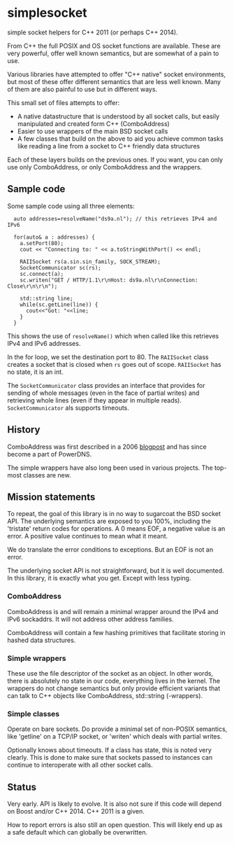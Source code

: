 # simplesocket
simple socket helpers for C++ 2011 (or perhaps C++ 2014).

From C++ the full POSIX and OS socket functions are available.  These are
very powerful, offer well known semantics, but are somewhat of a pain to
use. 

Various libraries have attempted to offer "C++ native" socket environments,
but most of these offer different semantics that are less well known. Many
of them are also painful to use but in different ways.

This small set of files attempts to offer:

* A native datastructure that is understood by all socket calls, but easily
  manipulated and created form C++ (ComboAddress)
* Easier to use wrappers of the main BSD socket calls
* A few classes that build on the above to aid you achieve common tasks like
  reading a line from a socket to C++ friendly data structures

Each of these layers builds on the previous ones. If you want, you can only
use only ComboAddress, or only ComboAddress and the wrappers.

## Sample code
Some sample code using all three elements:
```
  auto addresses=resolveName("ds9a.nl"); // this retrieves IPv4 and IPv6

  for(auto& a : addresses) {
    a.setPort(80);
    cout << "Connecting to: " << a.toStringWithPort() << endl;
    
    RAIISocket rs(a.sin.sin_family, SOCK_STREAM);
    SocketCommunicator sc(rs);
    sc.connect(a);
    sc.writen("GET / HTTP/1.1\r\nHost: ds9a.nl\r\nConnection: Close\r\n\r\n");

    std::string line;
    while(sc.getLine(line)) {
      cout<<"Got: "<<line;
    }
  }
```
This shows the use of `resolveName()` which when called like this retrieves
IPv4 and IPv6 addresses. 

In the for loop, we set the destination port to 80.  The `RAIISocket` class
creates a socket that is closed when `rs` goes out of scope. `RAIISocket`
has no state, it is an int.

The `SocketCommunicator` class provides an interface that provides for
sending of whole messages (even in the face of partial writes) and
retrieving whole lines (even if they appear in multiple reads).
`SocketCommunicator` als supports timeouts.


## History
ComboAddress was first described in a 2006
[blogpost](https://blog.netherlabs.nl/articles/2006/10/12/the-joys-of-mixing-c-and-c)
and has since become a part of PowerDNS. 

The simple wrappers have also long been used in various projects. The
top-most classes are new.

## Mission statements
To repeat, the goal of this library is in no way to sugarcoat the BSD socket
API. The underlying semantics are exposed to you 100%, including the
'tristate' return codes for operations. A 0 means EOF, a negative value is
an error. A positive value continues to mean what it meant.

We do translate the error conditions to exceptions. But an EOF is not an
error.

The underlying socket API is not straightforward, but it is well documented.
In this library, it is exactly what you get. Except with less typing.

### ComboAddress
ComboAddress is and will remain a minimal wrapper around the IPv4 and IPv6
sockaddrs. It will not address other address families.

ComboAddress will contain a few hashing primitives that facilitate storing
in hashed data structures. 

### Simple wrappers
These use the file descriptor of the socket as an object. In other words,
there is absolutely no state in our code, everything lives in the kernel.
The wrappers do not change semantics but only provide efficient variants
that can talk to C++ objects like ComboAddress, std::string (-wrappers).

### Simple classes
Operate on bare sockets. Do provide a minimal set of non-POSIX semantics,
like 'getline' on a TCP/IP socket, or 'writen' which deals with partial
writes.

Optionally knows about timeouts. If a class has state, this is noted very
clearly. This is done to make sure that sockets passed to instances can
continue to interoperate with all other socket calls.

## Status
Very early. API is likely to evolve. It is also not sure if this code will
depend on Boost and/or C++ 2014. C++ 2011 is a given.

How to report errors is also still an open question. This will likely end up
as a safe default which can globally be overwritten. 
